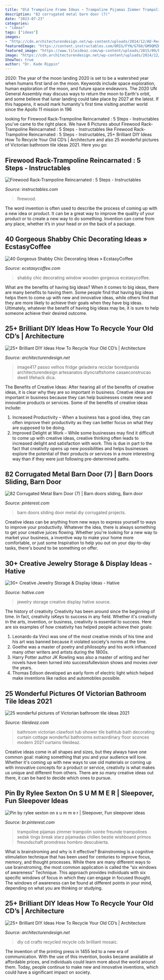 ```yaml
---
title: "Old Trampoline Frame Ideas ~ Trampoline Pijamas Zimmer Trampolin Soirée Freunde Trampolines Sedsk Tings Break Starz Pijamadas Chillen Bestie Wishboard Primos Freundschaft Promdress Hombro Descubierta"
description: "82 corrugated metal barn door (7)"
date: "2023-07-23"
categories:
- "ideas"
tags: ["ideas"]
images:
- "http://cdn.architecturendesign.net/wp-content/uploads/2014/12/AD-Recycled-DIY-Old-CD-Crafts-5.jpg"
featuredImage: "https://content.instructables.com/ORIG/FYN/G768/GM9QMZKX/FYNG768GM9QMZKX.jpg?frame=1"
featured_image: "https://www.tileideaz.com/wp-content/uploads/2015/09/bathroom-wonderful-clawfoot-tub-in-victorian-cottage-bathroom-design-ideas-extraordinary-clawfoot-tub-bathroom-design-ideas-807x10751.jpg"
image: "https://cdn.architecturendesign.net/wp-content/uploads/2014/12/AD-Recycled-DIY-Old-CD-Crafts-29.jpg"
ShowToc: true
author: "Dr. Kade Rippin"
---
```



2020: The year of the moon landing
2020 is set to be a watershed year when humans first land on the moon. Keywords include space exploration, human exploration of the moon, and future space endeavors. The 2020 UN General Assembly may discuss ways to return the moon to Earth's orbit, and some believe that lunar landing could take place by 2027 at the latest. If this happens, it would mark humanity's first time visiting another world since the Apollo 11 mission in 196
	

		
looking for Firewood Rack-Trampoline Reincarnated : 5 Steps - Instructables you've came to the right place. We have 8 Pictures about Firewood Rack-Trampoline Reincarnated : 5 Steps - Instructables like Firewood Rack-Trampoline Reincarnated : 5 Steps - Instructables, 25+ Brilliant DIY Ideas How To Recycle Your Old CD’s | Architecture and also 25 wonderful pictures of Victorian bathroom tile ideas 2021. Here you go:
		
    
## Firewood Rack-Trampoline Reincarnated : 5 Steps - Instructables

<img loading=lazy src="https://content.instructables.com/ORIG/FYN/G768/GM9QMZKX/FYNG768GM9QMZKX.jpg?frame=1" onerror="this.onerror=null;this.src='https://tse4.mm.bing.net/th?id=OIP.FQkxAOYbZqOfvTsvMh9L0wHaJ4&amp;pid=15.1';" alt="Firewood Rack-Trampoline Reincarnated : 5 Steps - Instructables">

_Source: instructables.com_

>firewood. 

	

The word invention is often used to describe the process of coming up with a new idea or product. It can be a great way to improve the quality of your product or to create a new way to do something. Invention can come from any place, whether it’s in your head or on the back of a package.

    
## 40 Gorgeous Shabby Chic Decorating Ideas » EcstasyCoffee

<img loading=lazy src="https://i2.wp.com/www.ecstasycoffee.com/wp-content/uploads/2016/10/An-old-wooden-window.jpg" onerror="this.onerror=null;this.src='https://tse3.mm.bing.net/th?id=OIP.CxpfwRpPtwxHu4IQQziEEgHaLG&amp;pid=15.1';" alt="40 Gorgeous Shabby Chic Decorating Ideas » EcstasyCoffee">

_Source: ecstasycoffee.com_

>shabby chic decorating window wooden gorgeous ecstasycoffee. 

	

What are the benefits of having big ideas?
When it comes to big ideas, there are many benefits to having them. Some people find that having big ideas helps them to come up with new and innovative ideas, while others find that they are more likely to achieve their goals when they have big ideas. Ultimately, whatever the benefit of having big ideas may be, it is sure to help someone achieve their desired outcome.

    
## 25+ Brilliant DIY Ideas How To Recycle Your Old CD’s | Architecture

<img loading=lazy src="https://cdn.architecturendesign.net/wp-content/uploads/2014/12/AD-Recycled-DIY-Old-CD-Crafts-29.jpg" onerror="this.onerror=null;this.src='https://tse1.mm.bing.net/th?id=OIP.TG8TzOOpJOhc5JWawPOsnQHaJ3&amp;pid=15.1';" alt="25+ Brilliant DIY Ideas How To Recycle Your Old CD’s | Architecture">

_Source: architecturendesign.net_

>image417 passo velhos fridge geladeira reciclar boredpanda architecturendesign artesanatos diyncraftshome casaeconstrucao dwell lifehack dica. 

	

The Benefits of Creative Ideas: After hearing all of the benefits of creative ideas, it is clear why they are so important in business.
Creative ideas are important in business because they can help businesses create new and innovative products or services. Some of the benefits of creative ideas include: 
1. Increased Productivity – When a business has a good idea, they can often improve their productivity as they can better focus on what they are supposed to be doing. 
2. Improved Delight at Work – While some businesses may find it difficult to come up with creative ideas, creative thinking often leads to increased delight and satisfaction with work. This is due in part to the fact that creativity opens up new possibilities and helps businesses explore the potential of their products or services in a more interesting way than if they were just following pre-determined paths. 

    
## 82 Corrugated Metal Barn Door (7) | Barn Doors Sliding, Barn Door

<img loading=lazy src="https://i.pinimg.com/736x/c9/e6/24/c9e6247fa97ef195713abe042a0ac098.jpg" onerror="this.onerror=null;this.src='https://tse4.mm.bing.net/th?id=OIP.XXMHnkR8fFBV3Hv_wldmDQHaMo&amp;pid=15.1';" alt="82 Corrugated Metal Barn Door (7) | Barn doors sliding, Barn door">

_Source: pinterest.com_

>barn doors sliding door metal diy corrugated projects. 

	

Creative ideas can be anything from new ways to express yourself to ways to improve your productivity. Whatever the idea, there is always something to get your creative juices flowing. Whether you're looking for a new way to market your business, a inventive way to make your home more comfortable, or just some Inspiration to help you out on your day-to-day tasks, there's bound to be something on offer.

    
## 30+ Creative Jewelry Storage &amp; Display Ideas - Hative

<img loading=lazy src="https://hative.com/wp-content/uploads/2015/01/jewelry-storage-display-ideas/20-jewelry-storage-display-ideas.jpg" onerror="this.onerror=null;this.src='https://tse1.mm.bing.net/th?id=OIP.pADGwf9yBUzMI2G-0FArTQHaJ4&amp;pid=15.1';" alt="30+ Creative Jewelry Storage &amp; Display Ideas - Hative">

_Source: hative.com_

>jewelry storage creative display hative source. 

	

The history of creativity
Creativity has been around since the beginning of time. In fact, creativity isKeys to success in any field. Whether it's creativity in the arts, invention, or business, creativity is essential to success. Here are six examples of how creativity has helped people achieve their goals: 
1. Leonardo da Vinci was one of the most creative minds of his time and his art was banned because it violated society's norms at the time. 
2. Goethe was a master of poetry and philosophy and his work influenced many other writers and artists during the 1800s. 
3. Harry Potter author JK Rowling was also a master of writing and her novels have been turned into successfullevision shows and movies over the years. 
4. Thomas Edison developed an early form of electric light which helped make inventions like radios and automobiles possible. 

    
## 25 Wonderful Pictures Of Victorian Bathroom Tile Ideas 2021

<img loading=lazy src="https://www.tileideaz.com/wp-content/uploads/2015/09/bathroom-wonderful-clawfoot-tub-in-victorian-cottage-bathroom-design-ideas-extraordinary-clawfoot-tub-bathroom-design-ideas-807x10751.jpg" onerror="this.onerror=null;this.src='https://tse2.mm.bing.net/th?id=OIP.P-ctZQTudx9mFUejGVKFJAHaJ3&amp;pid=15.1';" alt="25 wonderful pictures of Victorian bathroom tile ideas 2021">

_Source: tileideaz.com_

>bathroom victorian clawfoot tub shower tile bathtub bath decorating curtain cottage wonderful bathrooms extraordinary floor sconces modern 2021 curtains tileideaz. 

	

Creative ideas come in all shapes and sizes, but they always have one common goal: making something that you and your audience will love. Whether it's coming up with new ways to use old materials or coming up with innovative concepts for a product or service, creativity is what makes us unique and different from others. There are so many creative ideas out there, it can be hard to decide which ones to pursue.

    
## Pin By Rylee Sexton On S U M M E R | Sleepover, Fun Sleepover Ideas

<img loading=lazy src="https://i.pinimg.com/736x/d7/2d/63/d72d63be6fbf1704a25bdbf62d6300c0.jpg" onerror="this.onerror=null;this.src='https://tse2.mm.bing.net/th?id=OIP.vYxgiJcMjhLqg4XDNuaKKAHaJ3&amp;pid=15.1';" alt="Pin by rylee sexton on s u m m e r | Sleepover, Fun sleepover ideas">

_Source: br.pinterest.com_

>trampoline pijamas zimmer trampolin soirée freunde trampolines sedsk tings break starz pijamadas chillen bestie wishboard primos freundschaft promdress hombro descubierta. 

	

What is brainstroming and why is it effective?
Brainstroming is a cognitive stimulation technique that has been used for centuries to improve focus, memory, and thought processes. While there are many different ways to use brainstroming, the most common application is called the “six windows of awareness” Technique. This approach provides individuals with six specific windows of focus in which they can engage in focused thought. The windows of awareness can be found at different points in your mind, depending on what you are thinking or studying.

    
## 25+ Brilliant DIY Ideas How To Recycle Your Old CD’s | Architecture

<img loading=lazy src="http://cdn.architecturendesign.net/wp-content/uploads/2014/12/AD-Recycled-DIY-Old-CD-Crafts-5.jpg" onerror="this.onerror=null;this.src='https://tse3.mm.bing.net/th?id=OIP.qaYaLOAhG-nNVBebR203hgHaLG&amp;pid=15.1';" alt="25+ Brilliant DIY Ideas How To Recycle Your Old CD’s | Architecture">

_Source: architecturendesign.net_

>diy cd crafts recycled recycle cds brilliant mosaic. 

	

The invention of the printing press in 1455 led to a new era of communication. With the use of this invention, books became available at affordable prices, and individuals could learn more about the world around them. Today, people continue to make new and innovative inventions, which could have a significant impact on society.


